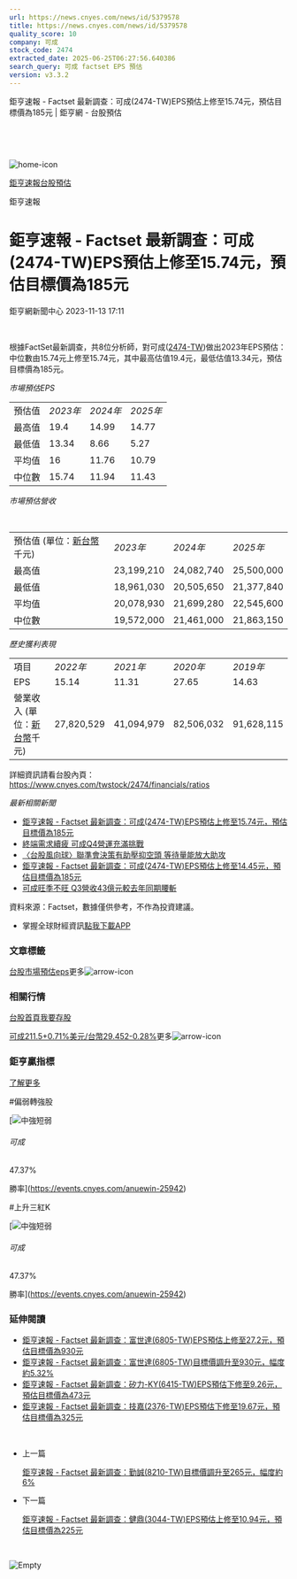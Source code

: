 ```yaml
---
url: https://news.cnyes.com/news/id/5379578
title: https://news.cnyes.com/news/id/5379578
quality_score: 10
company: 可成
stock_code: 2474
extracted_date: 2025-06-25T06:27:56.640386
search_query: 可成 factset EPS 預估
version: v3.3.2
---
```


鉅亨速報 - Factset 最新調查：可成(2474-TW)EPS預估上修至15.74元，預估目標價為185元 | 鉅亨網 - 台股預估

‌

‌

![home-icon](/assets/icons/breadCrumb/symbol-icon-home.svg)

[鉅亨速報](/news/cat/anue_live)[台股預估](/news/cat/tw_forecast)

鉅亨速報

# 鉅亨速報 - Factset 最新調查：可成(2474-TW)EPS預估上修至15.74元，預估目標價為185元

鉅亨網新聞中心 2023-11-13 17:11

‌

根據FactSet最新調查，共8位分析師，對可成([2474-TW](https://www.cnyes.com/twstock/2474))做出2023年EPS預估：中位數由15.74元上修至15.74元，其中最高估值19.4元，最低估值13.34元，預估目標價為185元。

*市場預估EPS*

|  |  |  |  |
| --- | --- | --- | --- |
| 預估值 | *2023年* | *2024年* | *2025年* |
| 最高值 | 19.4 | 14.99 | 14.77 |
| 最低值 | 13.34 | 8.66 | 5.27 |
| 平均值 | 16 | 11.76 | 10.79 |
| 中位數 | 15.74 | 11.94 | 11.43 |

*市場預估營收*

‌

|  |  |  |  |
| --- | --- | --- | --- |
| 預估值 (單位：[新台幣](https://invest.cnyes.com/forex/detail/usdtwd)千元) | *2023年* | *2024年* | *2025年* |
| 最高值 | 23,199,210 | 24,082,740 | 25,500,000 |
| 最低值 | 18,961,030 | 20,505,650 | 21,377,840 |
| 平均值 | 20,078,930 | 21,699,280 | 22,545,600 |
| 中位數 | 19,572,000 | 21,461,000 | 21,863,150 |

*歷史獲利表現*

|  |  |  |  |  |
| --- | --- | --- | --- | --- |
| 項目 | *2022年* | *2021年* | *2020年* | *2019年* |
| EPS | 15.14 | 11.31 | 27.65 | 14.63 |
| 營業收入 (單位：[新台幣](https://invest.cnyes.com/forex/detail/usdtwd)千元) | 27,820,529 | 41,094,979 | 82,506,032 | 91,628,115 |

詳細資訊請看台股內頁：  
<https://www.cnyes.com/twstock/2474/financials/ratios>

*最新相關新聞*

* [鉅亨速報 - Factset 最新調查：可成(2474-TW)EPS預估上修至15.74元，預估目標價為185元](https://news.cnyes.com/news/id/5378260)
* [終端需求續疲 可成Q4營運充滿挑戰](https://news.cnyes.com/news/id/5370500)
* [〈台股風向球〉聯準會決策有助壓抑空頭 等待量能放大助攻](https://news.cnyes.com/news/id/5367106)
* [鉅亨速報 - Factset 最新調查：可成(2474-TW)EPS預估上修至14.45元，預估目標價為185元](https://news.cnyes.com/news/id/5359574)
* [可成旺季不旺 Q3營收43億元較去年同期腰斬](https://news.cnyes.com/news/id/5340445)

資料來源：Factset，數據僅供參考，不作為投資建議。

* 掌握全球財經資訊[點我下載APP](http://www.cnyes.com/app/?utm_source=mweb&utm_medium=HamMenuBanner&utm_campaign=fixed&utm_content=entr)

### 文章標籤

[台股](https://news.cnyes.com/tag/台股 "台股")[市場預估](https://news.cnyes.com/tag/市場預估 "市場預估")[eps](https://news.cnyes.com/tag/eps "eps")更多![arrow-icon](/assets/icons/arrows/arrow-down.svg)

### 相關行情

[台股首頁](https://www.cnyes.com/twstock)[我要存股](https://supr.link/8OHaU)

[可成211.5+0.71%](https://www.cnyes.com/twstock/2474)[美元/台幣29.452-0.28%](https://invest.cnyes.com/forex/detail/USDTWD)更多![arrow-icon](/assets/icons/arrows/arrow-down.svg)

### 鉅亨贏指標

[了解更多](https://events.cnyes.com/anuewin-25942)

#偏弱轉強股

[![中強短弱](/assets/icons/win-indicator/long-to-short.svg)

###### 可成

47.37%

勝率](https://events.cnyes.com/anuewin-25942)

#上升三紅K

[![中強短弱](/assets/icons/win-indicator/long-to-short.svg)

###### 可成

47.37%

勝率](https://events.cnyes.com/anuewin-25942)

### 延伸閱讀

* [鉅亨速報 - Factset 最新調查：富世達(6805-TW)EPS預估上修至27.2元，預估目標價為930元](/news/id/6037443)
* [鉅亨速報 - Factset 最新調查：富世達(6805-TW)目標價調升至930元，幅度約5.32%](/news/id/6037441)
* [鉅亨速報 - Factset 最新調查：矽力-KY(6415-TW)EPS預估下修至9.26元，預估目標價為473元](/news/id/6036929)
* [鉅亨速報 - Factset 最新調查：技嘉(2376-TW)EPS預估下修至19.67元，預估目標價為325元](/news/id/6036928)

‌

* 上一篇

  [鉅亨速報 - Factset 最新調查：勤誠(8210-TW)目標價調升至265元，幅度約6%](/news/id/5381192)
* 下一篇

  [鉅亨速報 - Factset 最新調查：健鼎(3044-TW)EPS預估上修至10.94元，預估目標價為225元](/news/id/5378261)

‌

![Empty](/assets/icons/skeleton/empty-image.svg)

‌